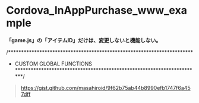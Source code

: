 # Cordova_InAppPurchase_www_example

__「game.js」の「アイテムID」だけは、変更しないと機能しない。__

/***********************************************************************
 * CUSTOM GLOBAL FUNCTIONS
 ***********************************************************************/

>https://gist.github.com/masahiroid/9f62b75ab44b8990efb1747f6a457dff

